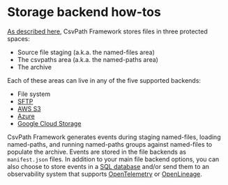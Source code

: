 # Storage backend how-tos

[As described here](../../../topics/organizing-inbound-data/the-three-data-spaces/), CsvPath Framework stores files in three protected spaces:&#x20;

* Source file staging (a.k.a. the named-files area)
* The csvpaths area (a.k.a. the named-paths area)
* The archive

Each of these areas can live in any of the five supported backends:&#x20;

* File system
* [SFTP](loading-files-from-s3-sftp-or-azure.md)
* [AWS S3](store-source-data-and-or-named-paths-and-or-the-archive-in-aws-s3.md)
* [Azure](store-source-data-and-or-named-paths-and-or-the-archive-in-azure.md)
* [Google Cloud Storage](store-source-data-and-or-named-paths-and-or-the-archive-in-google-cloud-storage.md)

CsvPath Framework generates events during staging named-files, loading named-paths, and running named-paths groups against named-files to populate the archive. Events are stored in the file backends as `manifest.json` files. In addition to your main file backend options, you can also choose to store events in a [SQL database](../send-events-to-mysql-or-postgres.md) and/or send them to an observability system that supports [OpenTelemetry](../../getting-started-with-csvpath-+-opentelemetry.md) or [OpenLineage](../../getting-started-with-csvpath-+-openlineage.md).&#x20;



